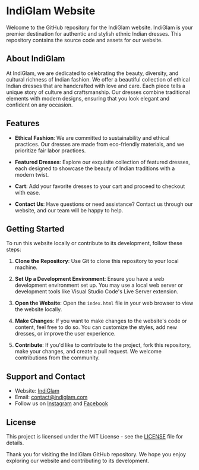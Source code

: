 # IndiGlam Website

Welcome to the GitHub repository for the IndiGlam website. IndiGlam is your premier destination for authentic and stylish ethnic Indian dresses. This repository contains the source code and assets for our website.

## About IndiGlam

At IndiGlam, we are dedicated to celebrating the beauty, diversity, and cultural richness of Indian fashion. We offer a beautiful collection of ethical Indian dresses that are handcrafted with love and care. Each piece tells a unique story of culture and craftsmanship. Our dresses combine traditional elements with modern designs, ensuring that you look elegant and confident on any occasion.

## Features

- **Ethical Fashion**: We are committed to sustainability and ethical practices. Our dresses are made from eco-friendly materials, and we prioritize fair labor practices.

- **Featured Dresses**: Explore our exquisite collection of featured dresses, each designed to showcase the beauty of Indian traditions with a modern twist.

- **Cart**: Add your favorite dresses to your cart and proceed to checkout with ease.

- **Contact Us**: Have questions or need assistance? Contact us through our website, and our team will be happy to help.

## Getting Started

To run this website locally or contribute to its development, follow these steps:

1. **Clone the Repository**: Use Git to clone this repository to your local machine.




2. **Set Up a Development Environment**: Ensure you have a web development environment set up. You may use a local web server or development tools like Visual Studio Code's Live Server extension.

3. **Open the Website**: Open the `index.html` file in your web browser to view the website locally.

4. **Make Changes**: If you want to make changes to the website's code or content, feel free to do so. You can customize the styles, add new dresses, or improve the user experience.

5. **Contribute**: If you'd like to contribute to the project, fork this repository, make your changes, and create a pull request. We welcome contributions from the community.

## Support and Contact

- Website: [IndiGlam](https://www.indiglam.com)
- Email: contact@indiglam.com
- Follow us on [Instagram](https://www.instagram.com/indiglam) and [Facebook](https://www.facebook.com/indiglam)

## License

This project is licensed under the MIT License - see the [LICENSE](LICENSE) file for details.

Thank you for visiting the IndiGlam GitHub repository. We hope you enjoy exploring our website and contributing to its development.
